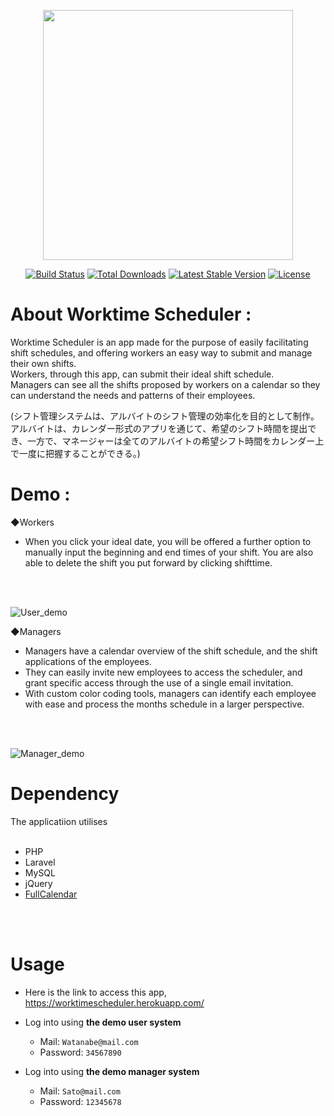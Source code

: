 <p align="center"><img src="https://res.cloudinary.com/dtfbvvkyp/image/upload/v1566331377/laravel-logolockup-cmyk-red.svg" width="400"></p>

<p align="center">
<a href="https://travis-ci.org/laravel/framework"><img src="https://travis-ci.org/laravel/framework.svg" alt="Build Status"></a>
<a href="https://packagist.org/packages/laravel/framework"><img src="https://poser.pugx.org/laravel/framework/d/total.svg" alt="Total Downloads"></a>
<a href="https://packagist.org/packages/laravel/framework"><img src="https://poser.pugx.org/laravel/framework/v/stable.svg" alt="Latest Stable Version"></a>
<a href="https://packagist.org/packages/laravel/framework"><img src="https://poser.pugx.org/laravel/framework/license.svg" alt="License"></a>
</p>    

# About Worktime Scheduler :

Worktime Scheduler is an app made for the purpose of easily facilitating shift schedules, and offering workers an easy way to submit and manage their own shifts.<br>
Workers, through this app, can submit their ideal shift schedule.<br>
Managers can see all the shifts proposed by workers on a calendar so they can understand the needs and patterns of their employees.

(シフト管理システムは、アルバイトのシフト管理の効率化を目的として制作。
アルバイトは、カレンダー形式のアプリを通じて、希望のシフト時間を提出でき、一方で、マネージャーは全てのアルバイトの希望シフト時間をカレンダー上で一度に把握することができる。)

# Demo :

◆Workers<br>

- When you click your ideal date, you will be offered a further option to manually input the beginning and end times of your shift. You are also able to delete the shift you put forward by clicking shifttime.
<br>
<br>

![User_demo](https://user-images.githubusercontent.com/69225308/100397665-44a3b200-308e-11eb-9bc2-561d4e7c220f.gif)

◆Managers<br>
- Managers have a calendar overview of the shift schedule, and the shift applications of the employees.<br>
- They can easily invite new employees to access the scheduler, and grant specific access through the use of a single email invitation.<br>
- With custom color coding tools, managers can identify each employee with ease and process the months schedule in a larger perspective.
<br>
<br>

![Manager_demo](https://user-images.githubusercontent.com/69225308/100397808-1e324680-308f-11eb-91fe-c5f653bc8413.gif)


# Dependency
The applicatiion utilises
<br>
<br>
- PHP 
- Laravel
- MySQL
- jQuery
- [FullCalendar](https://fullcalendar.io/)
<br>
<br>

# Usage

- Here is the link to access this app, https://worktimescheduler.herokuapp.com/ 

- Log into using **the demo user system**
    - Mail: `Watanabe@mail.com`
    - Password: `34567890`

- Log into using **the demo manager system**
    - Mail: `Sato@mail.com`
    - Password: `12345678`

